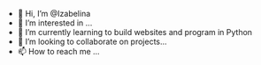 - 👋 Hi, I’m @Izabelina
- 👀 I’m interested in ...
- 🌱 I’m currently learning to build websites and program in Python
- 💞️ I’m looking to collaborate on projects...
- 📫 How to reach me ...

<!---
Izabelina/Izabelina is a ✨ special ✨ repository because its `README.md` (this file) appears on your GitHub profile.
You can click the Preview link to take a look at your changes.
--->
